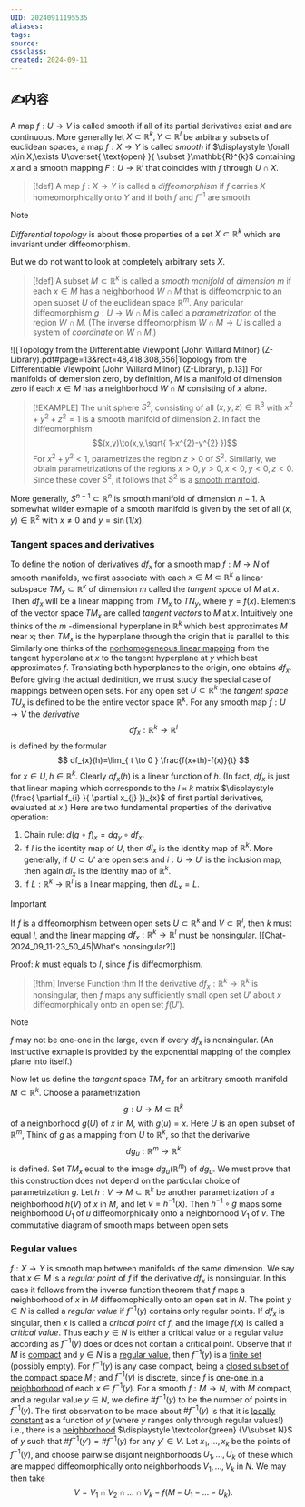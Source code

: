 ```yaml
---
UID: 20240911195535 
aliases: 
tags: 
source: 
cssclass: 
created: 2024-09-11
---
```

## ✍内容
A map $\displaystyle f:U\to V$ is called smooth if all of its partial derivatives exist and are continuous.
More generally let $\displaystyle X\subset \mathbb{R}^{k},Y\subset \mathbb{R}^{l}$ be arbitrary subsets of euclidean spaces, a map $\displaystyle f:X\to Y$ is called *smooth* if $\displaystyle \forall x\in X,\exists U\overset{ \text{open} }{ \subset }\mathbb{R}^{k}$ containing $x$ and a smooth mapping $\displaystyle F:U\to \mathbb{R}^{l}$ that coincides with $f$ through $\displaystyle U\cap X$.
> [!def]
> A map $\displaystyle f:X\to Y$ is called a *diffeomorphism* if $f$ carries $X$ homeomorphically onto $Y$ and if both $f$ and $\displaystyle f^{-1}$ are smooth.

> [!NOTE]
> *Differential topology* is about those properties of a set $\displaystyle X\subset \mathbb{R}^{k}$ which are invariant under diffeomorphism.

But we do not want to look at completely arbitrary sets $X$.
> [!def]
> A subset $\displaystyle M\subset \mathbb{R}^{k}$ is called a *smooth manifold* of *dimension* $m$ if each $x\in M$ has a neighborhood $\displaystyle W\cap M$ that is diffeomorphic to an open subset $U$ of the euclidean space $\displaystyle \mathbb{R}^{m}$.
> Any paricular diffeomorphism $\displaystyle g:U\to W\cap M$ is called a *parametrization* of the region $\displaystyle W\cap M$. (The inverse diffeomorphism $\displaystyle W\cap M\to U$ is called a system of *coordinate* on $\displaystyle W\cap M$.)

![[Topology from the Differentiable Viewpoint (John Willard Milnor) (Z-Library).pdf#page=13&rect=48,418,308,556|Topology from the Differentiable Viewpoint (John Willard Milnor) (Z-Library), p.13]]
For manifolds of demension zero, by definition, $M$ is a manifold of dimension zero if each $\displaystyle x\in M$ has a neighborhood $\displaystyle W\cap M$ consisting of $x$ alone.
> [!EXAMPLE]
> The unit sphere $\displaystyle S^{2}$, consisting of all $\displaystyle (x, y, z)\in \mathbb{R}^{3}$ with $\displaystyle x^{2}+y^{2}+z^{2}=1$ is a smooth manifold of dimension 2. In fact the diffeomorphism
> $$(x,y)\to(x,y,\sqrt{ 1-x^{2}-y^{2} })$$
> For $\displaystyle x^{2}+y^{2}<1$, parametrizes the region $\displaystyle z>0$ of $\displaystyle S^{2}$. Similarly, we obtain parametrizations of the regions $\displaystyle x>0,y>0,x<0,y<0,z<0$. Since these cover $\displaystyle S^{2}$, it follows that $\displaystyle S^{2}$ is a <u>smooth manifold</u>.

More generally, $\displaystyle S^{n-1}\subset \mathbb{R}^{n}$ is smooth manifold of dimension $\displaystyle n-1$.
A somewhat wilder exmaple of a smooth manifold is given by the set of all $\displaystyle (x, y)\in \mathbb{R}^{2}$ with $\displaystyle x\neq0$ and $\displaystyle y=\sin(1/x)$.
### Tangent spaces and derivatives
To define the notion of derivatives $\displaystyle df_{x}$ for a smooth map $\displaystyle f:M\to N$ of smooth manifolds, we first associate with each $\displaystyle x\in M\subset \mathbb{R}^{k}$ a linear subspace $\displaystyle TM_{x}\subset \mathbb{R}^{k}$ of dimension $m$ called the *tangent space* of $M$ at $x$. Then $\displaystyle df_{x}$ will be a linear mapping from $\displaystyle TM_{x}$ to $\displaystyle TN_{y}$, where $\displaystyle y=f(x)$. Elements of the vector space $\displaystyle TM_{x}$ are called *tangent vectors* to $M$ at $x$.
Intuitively one thinks of the $m$ -dimensional hyperplane in $\displaystyle \mathbb{R}^{k}$ which best approximates $M$ near x; then $\displaystyle TM_{x}$ is the hyperplane through the origin that is parallel to this. Similarly one thinks of the <u>nonhomogeneous linear mapping</u> from the tangent hyperplane at $x$ to the tangent hyperplane at $y$ which best approximates $f$. Translating both hyperplanes to the origin, one obtains $\displaystyle df_{x}$.
Before giving the actual dedinition, we must study the special case of mappings between open sets. For any open set $\displaystyle U\subset \mathbb{R}^{k}$ the *tangent space* $\displaystyle TU_{x}$ is defined to be the entire vector space $\displaystyle \mathbb{R}^{k}$. For any smooth map $\displaystyle f:U\to V$ the *derivative*
$$
df_{x}:\mathbb{R}^{k}\to \mathbb{R}^{l}
$$
is defined by the formular
$$
df_{x}(h)=\lim_{ t \to 0 } \frac{f(x+th)-f(x)}{t}
$$
for $\displaystyle x\in U, h\in \mathbb{R}^{k}$. Clearly $\displaystyle df_{x}(h)$ is a linear function of $h$. (In fact, $\displaystyle df_{x}$ is just that linear maping which corresponds to the $\displaystyle l\times k$ matrix $\displaystyle (\frac{ \partial f_{i} }{ \partial x_{j} })_{x}$ of first partial derivatives, evaluated at $x$.)
Here are two fundamental properties of the derivative operation:
1. Chain rule: $\displaystyle d(g\circ f)_{x}=dg_{y}\circ df_{x}$.
2. If $\displaystyle I$ is the identity map of $U$, then $\displaystyle dI_{x}$ is the identity map of $\displaystyle \mathbb{R}^{k}$. More generally, if $\displaystyle U\subset U'$ are open sets and $\displaystyle i:U\to U'$ is the inclusion map, then again $\displaystyle di_{x}$ is the identity map of $\displaystyle \mathbb{R}^{k}$.
3. If $\displaystyle L:\mathbb{R}^{k}\to \mathbb{R}^{l}$ is a linear mapping, then $\displaystyle dL_{x}=L$.
> [!IMPORTANT]
> If $f$ is a diffeomorphism between open sets $\displaystyle U\subset \mathbb{R}^{k}$ and $\displaystyle V\subset \mathbb{R}^{l}$, then $k$ must equal $l$, and the linear mapping $\displaystyle df_{x}:\mathbb{R}^{k}\to \mathbb{R}^{l}$ must be nonsingular. [[Chat-2024_09_11-23_50_45|What's nonsingular?]]

Proof: $k$ must equals to $l$, since $f$ is diffeomorphism.
> [!thm] Inverse Function thm
> If the derivative $\displaystyle df_{x}:\mathbb{R}^{k}\to \mathbb{R}^{k}$ is nonsingular, then $f$ maps any sufficiently small open set $\displaystyle U'$ about $x$ diffeomorphically onto an open set $\displaystyle f(U')$.

> [!NOTE]
> $f$ may not be one-one in the large, even if every $\displaystyle df_{x}$ is nonsingular. (An instructive exmaple is provided by the exponential mapping of the complex plane into itself.)

Now let us define the *tangent* space $\displaystyle TM_{x}$ for an arbitrary smooth manifold $\displaystyle M\subset \mathbb{R}^{k}$. Choose a parametrization
$$
g:U\to M\subset \mathbb{R}^{k}
$$
of a neighborhood $\displaystyle g(U)$ of $x$ in $M$, with $\displaystyle g(u)=x$. Here $U$ is an open subset of $\displaystyle \mathbb{R}^{m}$, Think of $g$ as a mapping from $U$ to $\displaystyle \mathbb{R}^{k}$, so that the derivarive
$$
dg_{u}:\mathbb{R}^{m}\to \mathbb{R}^{k}
$$
is defined. Set $\displaystyle TM_{x}$ equal to the image $\displaystyle dg_{u}(\mathbb{R}^{m})$ of $\displaystyle dg_{u}$.
We must prove that this construction does not depend on the particular choice of parametrization $g$. Let $\displaystyle h:V\to M\subset \mathbb{R}^{k}$ be another parametrization of a neighborhood $\displaystyle h(V)$ of $x$ in $M$, and let $\displaystyle v=h^{-1}(x)$. Then $\displaystyle h^{-1}\circ g$ maps some neighborhood $\displaystyle U_{1}$ of $u$ diffeomorphically onto a neighborhood $\displaystyle V_{1}$ of $v$. The commutative diagram of smooth maps between open sets
### Regular values
$\displaystyle f:X\to Y$ is smooth map between manifolds of the same dimension. We say that $\displaystyle x\in M$ is a *regular point* of $f$ if the derivative $\displaystyle df_{x}$ is nonsingular. In this case it follows from the inverse function theorem that $f$ maps a neighborhood of $x$ in $M$ diffeomophically onto an open set in $N$. The point $\displaystyle y\in N$ is called a *regular value* if $\displaystyle f^{-1}(y)$ contains only regular points.
If $\displaystyle df_{x}$ is singular, then $x$ is called a *critical point* of $f$, and the image $\displaystyle f(x)$ is called a *critical value*. Thus each $\displaystyle y\in N$ is either a critical value or a regular value according as $\displaystyle f^{-1}(y)$ does or does not contain a critical point.
Observe that if $M$ is <u>compact</u> and $\displaystyle y\in N$ is a <u>regular value</u>, then $\displaystyle f^{-1}(y)$ is a <u>finite set</u> (possibly empty). For $\displaystyle f^{-1}(y)$ is any case compact, being a <u>closed subset of the compact space</u> $M$ ; and $\displaystyle f^{-1}(y)$ is <u>discrete</u>, since $f$ is <u>one-one in a neighborhood</u> of each $\displaystyle x\in f^{-1}(y)$.
For a smooth $\displaystyle f:M\to N$, with $M$ compact, and a regular value $\displaystyle y\in N$, we define $\displaystyle \#f^{-1}(y)$ to be the number of points in $\displaystyle f^{-1}(y)$. The first observation to be made about $\displaystyle \#f^{-1}(y)$ is that it is <u>locally constant</u> as a function of $y$ (where $y$ ranges only through regular values!) i.e., there is a <u>neighborhood</u> $\displaystyle \textcolor{green} {V\subset N}$ of $y$ such that $\displaystyle \# f ^{-1}(y')=\# f^{-1}(y)$ for any $\displaystyle y'\in V$. 
Let $\displaystyle x_{1},\dots,x_{k}$ be the points of $\displaystyle f^{-1}(y)$, and choose pairwise disjoint neighborhoods $\displaystyle U_{1},\dots,U_{k}$ of these which are mapped diffeomorphically onto neighborhoods $\displaystyle V_{1},\dots ,V_{k}$ in $N$. We may then take
$$
V=V_{1}\cap V_{2}\cap\dots \cap V_{k}-f(M-U_{1}-\dots-U_{k}).
$$
